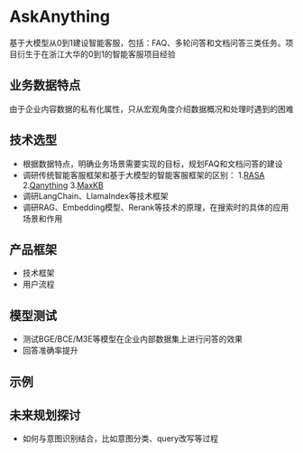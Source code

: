 # AskAnything
基于大模型从0到1建设智能客服，包括：FAQ、多轮问答和文档问答三类任务。项目衍生于在浙江大华的0到1的智能客服项目经验
## 业务数据特点
由于企业内容数据的私有化属性，只从宏观角度介绍数据概况和处理时遇到的困难
## 技术选型
* 根据数据特点，明确业务场景需要实现的目标，规划FAQ和文档问答的建设
* 调研传统智能客服框架和基于大模型的智能客服框架的区别：
  1.[RASA](https://github.com/RasaHQ/rasa)
  2.[Qanything](https://github.com/netease-youdao/qanything)
  3.[MaxKB](https://github.com/1panel-dev/MaxKB)
* 调研LangChain、LlamaIndex等技术框架
* 调研RAG、Embedding模型、Rerank等技术的原理，在搜索时的具体的应用场景和作用
## 产品框架
* 技术框架
* 用户流程
## 模型测试
* 测试BGE/BCE/M3E等模型在企业内部数据集上进行问答的效果
* 回答准确率提升
## 示例
## 未来规划探讨
* 如何与意图识别结合，比如意图分类、query改写等过程 
